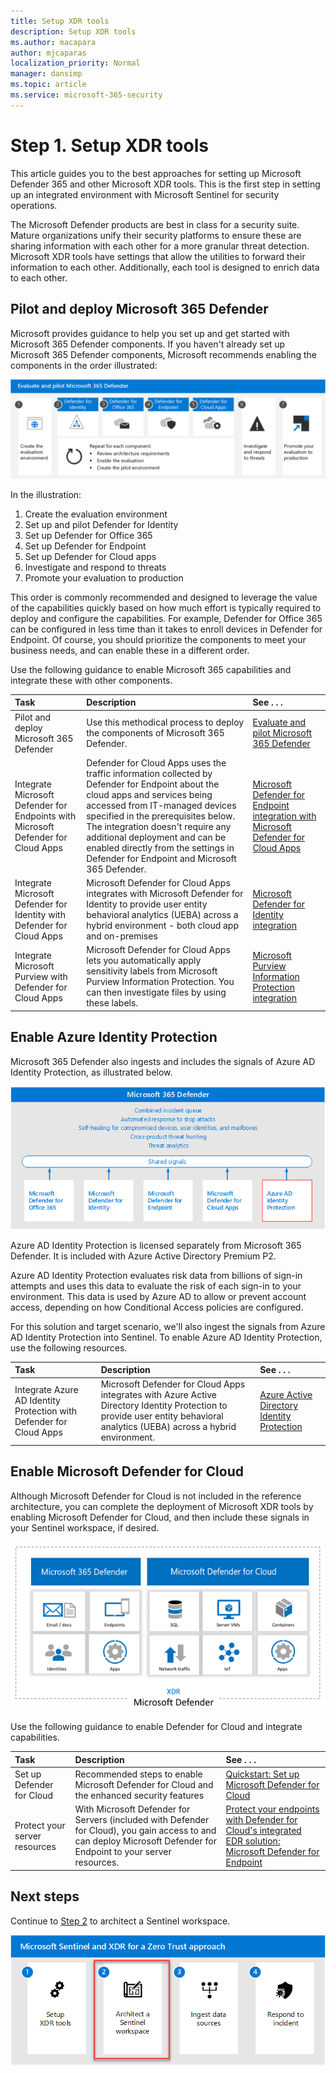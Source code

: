 ```yaml
---
title: Setup XDR tools
description: Setup XDR tools
ms.author: macapara
author: mjcaparas
localization_priority: Normal
manager: dansimp
ms.topic: article
ms.service: microsoft-365-security
---
```


# Step 1. Setup XDR tools


This article guides you to the best approaches for setting up Microsoft Defender 365 and other Microsoft XDR tools. This is the first step in setting up an integrated environment with Microsoft Sentinel for security operations.  

The Microsoft Defender products are best in class for a security suite. Mature organizations unify their security platforms to ensure these are sharing information with each other for a more granular threat detection. Microsoft XDR tools have settings that allow the utilities to forward their information to each other. Additionally, each tool is designed to enrich data to each other.  


## Pilot and deploy Microsoft 365 Defender

Microsoft provides guidance to help you set up and get started with Microsoft 365 Defender components. If you haven't already set up Microsoft 365 Defender components, Microsoft recommends enabling the components in the order illustrated:

![Image of evaluate and pilot Microsoft 365 Defender](./media/m365-defender-eval-process.png) 

In the illustration: 

1. Create the evaluation environment 
2. Set up and pilot Defender for Identity 
3. Set up Defender for Office 365 
4. Set up Defender for Endpoint 
5. Set up Defender for Cloud apps 
6. Investigate and respond to threats 
7. Promote your evaluation to production 

This order is commonly recommended and designed to leverage the value of the capabilities quickly based on how much effort is typically required to deploy and configure the capabilities. For example, Defender for Office 365 can be configured in less time than it takes to enroll devices in Defender for Endpoint. Of course, you should prioritize the components to meet your business needs, and can enable these in a different order. 

Use the following guidance to enable Microsoft 365 capabilities and integrate these with other components. 


|       Task  |     Description  |     See . . .  |
|:---|:---|:---|
|     Pilot and deploy Microsoft 365 Defender  |   Use this methodical process to deploy the components of Microsoft 365 Defender.  |  [Evaluate and pilot Microsoft 365 Defender](/microsoft-365/security/defender/eval-overview)  |
|     Integrate Microsoft Defender for Endpoints with Microsoft Defender for Cloud Apps  |   Defender for Cloud Apps uses the traffic information collected by Defender for Endpoint about the cloud apps and services being accessed from IT-managed devices specified in the prerequisites below. The integration doesn't require any additional deployment and can be enabled directly from the settings in Defender for Endpoint and Microsoft 365 Defender.  |   [Microsoft Defender for Endpoint integration with Microsoft Defender for Cloud Apps](/defender-cloud-apps/mde-integration)  |
|     Integrate Microsoft Defender for Identity with Defender for Cloud Apps  |   Microsoft Defender for Cloud Apps integrates with Microsoft Defender for Identity to provide user entity behavioral analytics (UEBA) across a hybrid environment - both cloud app and on-premises  |   [Microsoft Defender for Identity integration](/defender-cloud-apps/mdi-integration) |
|     Integrate Microsoft Purview with Defender for Cloud Apps  |   Microsoft Defender for Cloud Apps lets you automatically apply sensitivity labels from Microsoft Purview Information Protection. You can then investigate files by using these labels.  |   [Microsoft Purview Information Protection integration](/defender-cloud-apps/azip-integration)  |

## Enable Azure Identity Protection

Microsoft 365 Defender also ingests and includes the signals of Azure AD Identity Protection, as illustrated below. 


![Image of enabling Azure AD Identity Protection](./media/m365-azure.png)

Azure AD Identity Protection is licensed separately from Microsoft 365 Defender. It is included with Azure Active Directory Premium P2. 

Azure AD Identity Protection evaluates risk data from billions of sign-in attempts and uses this data to evaluate the risk of each sign-in to your environment. This data is used by Azure AD to allow or prevent account access, depending on how Conditional Access policies are configured.  

For this solution and target scenario, we'll also ingest the signals from Azure AD Identity Protection into Sentinel. To enable Azure AD Identity Protection, use the following resources. 

|       Task  |     Description  |     See . . .  |
|:---|:---|:---|
| Integrate Azure AD Identity Protection with Defender for Cloud Apps  | Microsoft Defender for Cloud Apps integrates with Azure Active Directory Identity Protection to provide user entity behavioral analytics (UEBA) across a hybrid environment. | [Azure Active Directory Identity Protection](/defender-cloud-apps/aadip-integration) 


## Enable Microsoft Defender for Cloud
Although Microsoft Defender for Cloud is not included in the reference architecture, you can complete the deployment of Microsoft XDR tools by enabling Microsoft Defender for Cloud, and then include these signals in your Sentinel workspace, if desired.  


![Image of Microsoft 365 Defender and Microsoft Defender for Cloud](./media/m365d-cloud.png)

Use the following guidance to enable Defender for Cloud and integrate capabilities.

|       Task  |     Description  |     See . . .  |
|:---|:---|:---|
|Set up Defender for Cloud |	Recommended steps to enable Microsoft Defender for Cloud and the enhanced security features | [Quickstart: Set up Microsoft Defender for Cloud](/azure/defender-for-cloud/get-started)
|Protect your server resources | With Microsoft Defender for Servers (included with Defender for Cloud), you gain access to and can deploy Microsoft Defender for Endpoint to your server resources. | [Protect your endpoints with Defender for Cloud's integrated EDR solution: Microsoft Defender for Endpoint](/azure/defender-for-cloud/integration-defender-for-endpoint?WT.mc_id=Portal-Microsoft_Azure_Security_CloudNativeCompute)



## Next steps

Continue to [Step 2](siem-workspace.md) to architect a Sentinel workspace. 


[![Image of Microsoft Sentinel and XDR solution steps with step 2 highlighted](./media/siem-xdr-solution-2.png)](siem-workspace.md)



